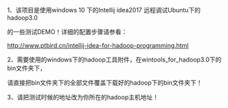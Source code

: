 1、该项目是使用windows 10 下的Intellij idea2017 远程调试Ubuntu下的hadoop3.0

的一些测试DEMO！详细的配置步骤请参看：

http://www.ptbird.cn/intellij-idea-for-hadoop-programming.html

2、需要使用的windows下的hadoop工具附件，在wintools_for_hadoop3.0下的bin文件夹下，

请直接把bin文件夹下的全部文件覆盖下载好的hadoop下的bin文件夹下！

3、请把测试时候的地址改为你所在的hadoop主机地址！